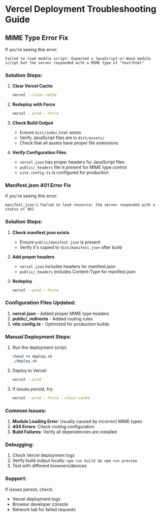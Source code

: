 # Vercel Deployment Troubleshooting Guide

## MIME Type Error Fix

If you're seeing this error:
```
Failed to load module script: Expected a JavaScript-or-Wasm module script but the server responded with a MIME type of "text/html"
```

### Solution Steps:

1. **Clear Vercel Cache**
   ```bash
   vercel --clear-cache
   ```

2. **Redeploy with Force**
   ```bash
   vercel --prod --force
   ```

3. **Check Build Output**
   - Ensure `dist/index.html` exists
   - Verify JavaScript files are in `dist/assets/`
   - Check that all assets have proper file extensions

4. **Verify Configuration Files**
   - `vercel.json` has proper headers for JavaScript files
   - `public/_headers` file is present for MIME type control
   - `vite.config.ts` is configured for production

### Manifest.json 401 Error Fix

If you're seeing this error:
```
manifest.json:1 Failed to load resource: the server responded with a status of 401
```

### Solution Steps:

1. **Check manifest.json exists**
   - Ensure `public/manifest.json` is present
   - Verify it's copied to `dist/manifest.json` after build

2. **Add proper headers**
   - `vercel.json` includes headers for manifest.json
   - `public/_headers` includes Content-Type for manifest.json

3. **Redeploy**
   ```bash
   vercel --prod --force
   ```

### Configuration Files Updated:

1. **vercel.json** - Added proper MIME type headers
2. **public/_redirects** - Added routing rules
3. **vite.config.ts** - Optimized for production builds

### Manual Deployment Steps:

1. Run the deployment script:
   ```bash
   chmod +x deploy.sh
   ./deploy.sh
   ```

2. Deploy to Vercel:
   ```bash
   vercel --prod
   ```

3. If issues persist, try:
   ```bash
   vercel --prod --force --clear-cache
   ```

### Common Issues:

1. **Module Loading Error**: Usually caused by incorrect MIME types
2. **404 Errors**: Check routing configuration
3. **Build Failures**: Verify all dependencies are installed

### Debugging:

1. Check Vercel deployment logs
2. Verify build output locally: `npm run build && npm run preview`
3. Test with different browsers/devices

### Support:

If issues persist, check:
- Vercel deployment logs
- Browser developer console
- Network tab for failed requests 